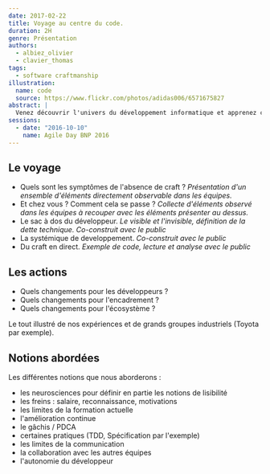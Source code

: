 ```yaml
---
date: 2017-02-22  
title: Voyage au centre du code.
duration: 2H
genre: Présentation
authors:
  - albiez_olivier
  - clavier_thomas
tags:
  - software craftmanship
illustration:
  name: code
  source: https://www.flickr.com/photos/adidas006/6571675827
abstract: |
  Venez découvrir l'univers du développement informatique et apprenez comment vous prémunir de ses dangers grâce au Software craftsmanship.
sessions:
  - date: "2016-10-10"
    name: Agile Day BNP 2016
---
```


## Le voyage

- Quels sont les symptômes de l'absence de craft ? _Présentation d'un ensemble d'éléments directement observable dans les équipes._
- Et chez vous ? Comment cela se passe ? _Collecte d'éléments observé dans les équipes à recouper avec les éléments présenter au dessus._
- Le sac à dos du développeur. _Le visible et l'invisible, définition de la dette technique. Co-construit avec le public_
- La systémique de developpement. _Co-construit avec le public_
- Du craft en direct. _Exemple de code, lecture et analyse avec le public_

## Les actions

- Quels changements pour les développeurs ?
- Quels changements pour l'encadrement ?
- Quels changements pour l'écosystème ?

Le tout illustré de nos expériences et de grands groupes industriels (Toyota par exemple).

## Notions abordées

Les différentes notions que nous aborderons :

- les neurosciences pour définir en partie les notions de lisibilité
- les freins : salaire, reconnaissance, motivations
- les limites de la formation actuelle
- l'amélioration continue
- le gâchis / PDCA
- certaines pratiques (TDD, Spécification par l'exemple)
- les limites de la communication
- la collaboration avec les autres équipes
- l'autonomie du développeur
